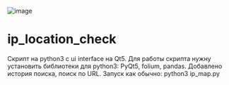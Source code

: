 ![image](https://user-images.githubusercontent.com/44950848/172062413-16f6d015-71d6-4230-96b5-0c5cddb115aa.png)


# ip_location_check
Скрипт на python3 c ui interface на Qt5.
Для работы скрипта нужну установить библиотеки для python3: PyQt5, folium, pandas.
Добавлено история поиска, поиск по URL.
Запуск как обычно: python3 ip_map.py 
